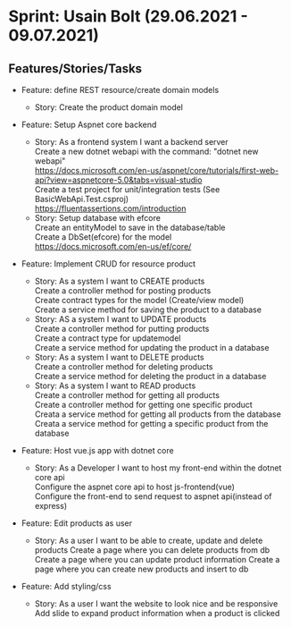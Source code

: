 # Sprint: Usain Bolt (29.06.2021 - 09.07.2021)

## Features/Stories/Tasks

* Feature: define REST resource/create domain models
  - Story: Create the product domain model  

* Feature: Setup Aspnet core backend  
  - Story: As a frontend system I want a backend server    
Create a new dotnet webapi with the command: "dotnet new webapi"  
https://docs.microsoft.com/en-us/aspnet/core/tutorials/first-web-api?view=aspnetcore-5.0&tabs=visual-studio  
Create a test project for unit/integration tests (See BasicWebApi.Test.csproj)  
https://fluentassertions.com/introduction  
  - Story: Setup database with efcore  
Create an entityModel to save in the database/table  
Create a DbSet(efcore) for the model  
https://docs.microsoft.com/en-us/ef/core/  

* Feature: Implement CRUD for resource product
  - Story: As a system I want to CREATE products  
Create a controller method for posting products  
Create contract types for the model (Create/view model)  
Create a service method for saving the product to a database
  - Story: AS a system I want to UPDATE products  
Create a controller method for putting products  
Create a contract type for updatemodel  
Create a service method for updating the product in a database  
  - Story: As a system I want to DELETE products  
Create a controller method for deleting products  
Create a service method for deleting the product in a database
  - Story: As a system I want to READ   products  
Create a controller method for getting all products   
Create a controller method for getting one specific product    
Creata a service method for getting all products from the database  
Creata a service method for getting a specific product from the database  
    

* Feature: Host vue.js app with dotnet core  
  - Story: As a Developer I want to host my front-end within the dotnet core api  
Configure the aspnet core api to host js-frontend(vue)   
Configure the front-end to send request to aspnet api(instead of express)  



* Feature: Edit products as user
  - Story: As a user I want to be able to create, update and delete products
  Create a page where you can delete products from db
  Create a page where you can update product information
  Create a page where you can create new products and insert to db

* Feature: Add styling/css
  - Story: As a user I want the website to look nice and be responsive
  Add slide to expand product information when a product is clicked
